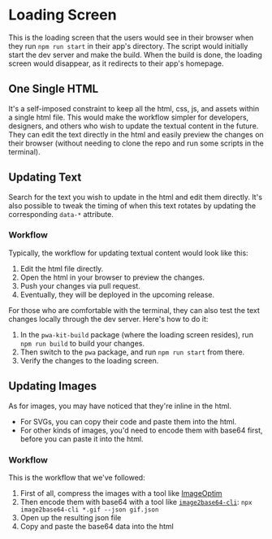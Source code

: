 # Loading Screen

This is the loading screen that the users would see in their browser when they run `npm run start` in their app's directory. The script would initially start the dev server and make the build. When the build is done, the loading screen would disappear, as it redirects to their app's homepage.

## One Single HTML

It's a self-imposed constraint to keep all the html, css, js, and assets within a single html file. This would make the workflow simpler for developers, designers, and others who wish to update the textual content in the future. They can edit the text directly in the html and easily preview the changes on their browser (without needing to clone the repo and run some scripts in the terminal).

## Updating Text

Search for the text you wish to update in the html and edit them directly. It's also possible to tweak the timing of when this text rotates by updating the corresponding `data-*` attribute.

### Workflow

Typically, the workflow for updating textual content would look like this:

1. Edit the html file directly.
2. Open the html in your browser to preview the changes.
3. Push your changes via pull request.
4. Eventually, they will be deployed in the upcoming release.

For those who are comfortable with the terminal, they can also test the text changes locally through the dev server. Here's how to do it:

1. In the `pwa-kit-build` package (where the loading screen resides), run `npm run build` to build your changes.
2. Then switch to the `pwa` package, and run `npm run start` from there.
3. Verify the changes to the loading screen.

## Updating Images

As for images, you may have noticed that they're inline in the html. 

- For SVGs, you can copy their code and paste them into the html.
- For other kinds of images, you'd need to encode them with base64 first, before you can paste it into the html.

### Workflow

This is the workflow that we've followed:

1. First of all, compress the images with a tool like [ImageOptim](https://imageoptim.com/mac)
2. Then encode them with base64 with a tool like [`image2base64-cli`](https://github.com/plantain-00/image2base64-cli): `npx image2base64-cli *.gif --json gif.json`
3. Open up the resulting json file
4. Copy and paste the base64 data into the html
